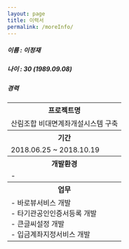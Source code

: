 ```yaml
---
layout: page
title: 이력서
permalink: /moreInfo/
---
```


##### 이름 : 이정재
##### 나이 : 30 (1989.09.08)

##### 경력
<table>
    <tr>
      <th>프로젝트명</th>
    </tr>
    <tr>
      <td>산림조합 비대면계좌개설시스템 구축</td>
    </tr>   
    <tr>
      <th>기간</th>
    </tr>
    <tr>
      <td>2018.06.25 ~ 2018.10.19</td>
   </tr>
   <tr>
       <th>
          개발환경
       </th>
   </tr>
   <tr>
       <td class="left">
          -
       </td>
    </tr>
    <tr>
       <th>
          업무
       </th>
    </tr>
    <tr>
       <td class="left">
         - 바로뷰서비스 개발<br>
         - 타기관공인인증서등록 개발<br>
         - 큰글씨설정 개발<br>
         - 입금계좌지정서비스 개발
       </td>
    </tr>
</table>
   <!--
    <tr>
      <td>2017.01.01</td>
      <td>2018.04.30</td>
      <td>미래에셋생명 홈페이지 운영</td>
    </tr>
    <tr>
       <th colspan="2">
          개발환경
       </th>
       <th>
          업무
       </th>
    </tr>
    <tr>
       <td colspan="2">
         -
       </td>
       <td>
         - 미래에셋생명 홈페이지 SM 근무
       </td>
    </tr>     
    <tr>
      <td>2016.09.01</td>
      <td>2016.12.14</td>
      <td>수출입위험물관리시스템 구축</td>
    </tr>
    <tr>
       <th colspan="2">
          개발환경
       </th>
       <th>
          업무
       </th>
    </tr>
    <tr>
       <td colspan="2">
         -
       </td>
       <td>
         - 관리자페이지 개발
         - 위험물조회기능 개발
       </td>
    </tr>  
    <tr>
      <td>2016.07.04</td>
      <td>2016.08.31</td>
      <td>스마트긴급구조통제단시스템구축</td>
    </tr>
    <tr>
       <th colspan="2">
          개발환경
       </th>
       <th>
          업무
       </th>
    </tr>
    <tr>
       <td colspan="2">
         -
       </td>
       <td>
         - 바로뷰서비스 개발<br>
         - 타기관공인인증서등록 개발<br>
         - 큰글씨설정 개발<br>
         - 입금계좌지정서비스 개발
       </td>
    </tr>  
-->
</table>
